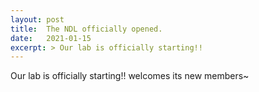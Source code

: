 ```yaml
---
layout: post
title:  The NDL officially opened.
date:   2021-01-15
excerpt: > Our lab is officially starting!!
---
```



  Our lab is officially starting!!
  welcomes its new members~
